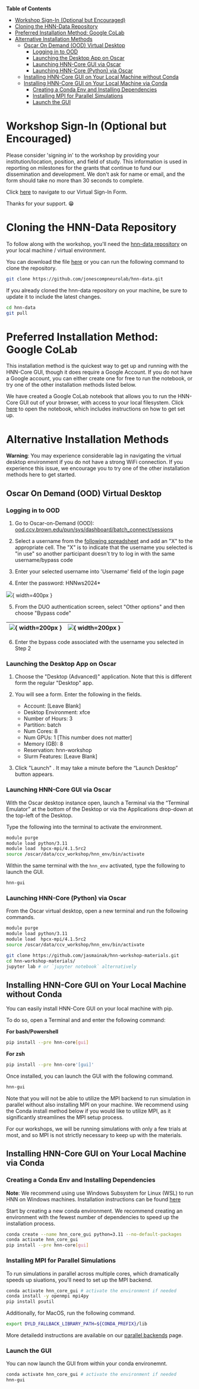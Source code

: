 **Table of Contents**

- [Workshop Sign-In (Optional but Encouraged)](#workshop-sign-in-optional-but-encouraged)
- [Cloning the HNN-Data Repository](#cloning-the-hnn-data-repository)
- [Preferred Installation Method: Google CoLab](#preferred-installation-method-google-colab)
- [Alternative Installation Methods](#alternative-installation-methods)
  - [Oscar On Demand (OOD) Virtual Desktop](#oscar-on-demand-ood-virtual-desktop)
    - [Logging in to OOD](#logging-in-to-ood)
    - [Launching the Desktop App on Oscar](#launching-the-desktop-app-on-oscar)
    - [Launching HNN-Core GUI via Oscar](#launching-hnn-core-gui-via-oscar)
    - [Launching HNN-Core (Python) via Oscar](#launching-hnn-core-python-via-oscar)
  - [Installing HNN-Core GUI on Your Local Machine without Conda](#installing-hnn-core-gui-on-your-local-machine-without-conda)
  - [Installing HNN-Core GUI on Your Local Machine via Conda](#installing-hnn-core-gui-on-your-local-machine-via-conda)
    - [Creating a Conda Env and Installing Dependencies](#creating-a-conda-env-and-installing-dependencies)
    - [Installing MPI for Parallel Simulations](#installing-mpi-for-parallel-simulations)
    - [Launch the GUI](#launch-the-gui)

# Workshop Sign-In (Optional but Encouraged)

Please consider 'signing in' to the workshop by providing your institution/location, position, and field of study. This information is used in reporting on milestones for the grants that continue to fund our dissemination and development. We don't ask for name or email, and the form should take no more than 30 seconds to complete.

Click [here](https://forms.gle/YnZX9ZRm8WvWpAGU7) to navigate to our Virtual Sign-In Form.

<p>Thanks for your support. &#128513;</p>


# Cloning the HNN-Data Repository
To follow along with the workshop, you'll need the [hnn-data repository](https://github.com/jonescompneurolab/hnn-data) on your local machine / virtual environment.

You can download the file [here](https://github.com/jonescompneurolab/hnn-data/archive/refs/heads/main.zip) or you can run the following command to clone the repository.

```bash
git clone https://github.com/jonescompneurolab/hnn-data.git
```

If you already cloned the hnn-data repository on your machine, be sure to update it to include the latest changes.

```bash
cd hnn-data
git pull
```

# Preferred Installation Method: Google CoLab

This installation method is the quickest way to get up and running with the HNN-Core GUI, though it does require a Google Account. If you do not have a Google account, you can either create one for free to run the notebook, or try one of the other installation methods listed below.

We have created a Google CoLab notebook that allows you to run the HNN-Core GUI out of your browser, with access to your local filesystem. Click <a href="https://colab.research.google.com/drive/1yyjuEBimIu_f7_0Nf3YLwUiVOO7ZrKK3?usp=sharing">here</a> to open the notebook, which includes instructions on how to get set up.

# Alternative Installation Methods

**Warning**: You may experience considerable lag in navigating the virtual desktop environment if you do not have a strong WiFi connection. If you experience this issue, we encourage you to try one of the other installation methods here to get started.

## Oscar On Demand (OOD) Virtual Desktop

### Logging in to OOD
1. Go to Oscar-on-Demand (OOD): [ood.ccv.brown.edu/pun/sys/dashboard/batch_connect/sessions](https://ood.ccv.brown.edu/pun/sys/dashboard/batch_connect/sessions)

2. Select a username from the <a href="https://docs.google.com/spreadsheets/d/1NQuCULv6Nmo1n7cHnsD5ZnEYtnxPeYUWzRBvaXFvliA/edit?usp=sharing">following spreadsheet</a> and add an "X" to the appropriate cell. The "X" is to indicate that the username you selected is "in use" so another participant doesn't try to log in with the same username/bypass code

3. Enter your selected username into 'Username' field of the login page

4. Enter the password: HNNws2024*

![](imgs/oscar_login.png){ width=400px }


5. <p>From the DUO authentication screen, select "Other options" and then choose "Bypass code"</p>

| ![](imgs/duo_01.png){ width=200px } | ![](imgs/duo_02.png){ width=200px } |
|-----------------------------|-----------------------------|

6. <p>Enter the bypass code associated with the username you selected in Step 2</p>


### Launching the Desktop App on Oscar
1. Choose the "Desktop (Advanced)" application. Note that this is different form the regular "Desktop" app.

2. You will see a form. Enter the following in the fields.

   - Account: [Leave Blank]
   - Desktop Environment: xfce
   - Number of Hours: 3
   - Partition: batch
   - Num Cores: 8
   - Num GPUs: 1 [This number does not matter]
   - Memory (GB): 8
   - Reservation: hnn-workshop
   - Slurm Features: [Leave Blank]

3. Click "Launch" . It may take a minute before the “Launch Desktop” button appears.

### Launching HNN-Core GUI via Oscar
With the Oscar desktop instance open, launch a Terminal via the “Terminal Emulator” at the bottom of the Desktop or via the Applications drop-down at the top-left of the Desktop.

Type the following into the terminal to activate the environment.

```bash
module purge
module load python/3.11
module load  hpcx-mpi/4.1.5rc2
source /oscar/data/ccv_workshop/hnn_env/bin/activate
```

Within the same terminal with the `hnn_env` activated, type the following to launch the GUI.
```bash
hnn-gui
```

### Launching HNN-Core (Python) via Oscar
From the Oscar virtual desktop, open a new terminal and run the following commands.

```bash
module purge
module load python/3.11
module load  hpcx-mpi/4.1.5rc2
source /oscar/data/ccv_workshop/hnn_env/bin/activate

git clone https://github.com/jasmainak/hnn-workshop-materials.git
cd hnn-workshop-materials/
jupyter lab # or `jupyter notebook` alternatively
```

## Installing HNN-Core GUI on Your Local Machine without Conda

You can easily install HNN-Core GUI on your local machine with pip.

To do so, open a Terminal and and enter the following command:

**For bash/Powershell**
```bash
pip install --pre hnn-core[gui]
```

**For zsh**
```bash
pip install --pre hnn-core'[gui]'
```

Once installed, you can launch the GUI with the following command.

```bash
hnn-gui
```

Note that you will not be able to utilize the MPI backend to run simulation in parallel without also installing MPI on your machine. We recommend using the Conda install method below if you would like to utilize MPI, as it significantly streamlines the MPI setup process.

For our workshops, we will be running simulations with only a few trials at most, and so MPI is not strictly necessary to keep up with the materials.



## Installing HNN-Core GUI on Your Local Machine via Conda

### Creating a Conda Env and Installing Dependencies

**Note**: We recommend using use Windows Subsystem for Linux (WSL) to run HNN on Windows machines. Installation instructions can be found <a href="https://learn.microsoft.com/en-us/windows/wsl/install">here</a>

Start by creating a new conda environment. We recommend creating an environment with the fewest number of dependencies to speed up the installation process.

```bash
conda create --name hnn_core_gui python=3.11 --no-default-packages
conda activate hnn_core_gui
pip install --pre hnn-core[gui]
```

### Installing MPI for Parallel Simulations

To run simulations in parallel across multiple cores, which dramatically speeds up siuations, you'll need to set up the MPI backend.

```bash
conda activate hnn_core_gui # activate the environment if needed
conda install -y openmpi mpi4py
pip install psutil
```

Additionally, for MacOS, run the following command.
```bash
export DYLD_FALLBACK_LIBRARY_PATH=${CONDA_PREFIX}/lib
```

More detailedd instructions are available on our <a href="https://jonescompneurolab.github.io/hnn-core/stable/parallel.html">parallel backends</a> page. 

### Launch the GUI

You can now launch the GUI from within your conda environemnt.

```bash
conda activate hnn_core_gui # activate the environment if needed
hnn-gui
```

